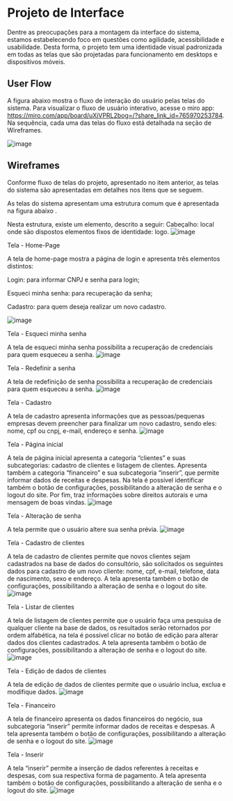 
# Projeto de Interface

Dentre as preocupações para a montagem da interface do sistema, estamos estabelecendo foco em questões como agilidade, acessibilidade e usabilidade. Desta forma, o projeto tem uma identidade visual padronizada em todas as telas que são projetadas para funcionamento em desktops e dispositivos móveis.


## User Flow
A figura abaixo mostra o fluxo de interação do usuário pelas telas do sistema. Para visualizar o fluxo de usuário interativo, acesse o miro app: https://miro.com/app/board/uXjVPRL2bog=/?share_link_id=765970253784. Na sequência, cada uma das telas do fluxo está detalhada na seção de Wireframes.

![image](https://user-images.githubusercontent.com/112219216/194439906-3e5c3cc7-eb34-481c-b9ae-5114dfcb293e.png)

## Wireframes
Conforme fluxo de telas do projeto, apresentado no item anterior, as telas do sistema são apresentadas em detalhes nos itens que se seguem. 

As telas do sistema apresentam uma estrutura comum que é apresentada na figura abaixo . 

Nesta estrutura, existe um elemento, descrito a seguir:
Cabeçalho: local onde são dispostos elementos fixos de identidade: logo.
![image](https://user-images.githubusercontent.com/112219216/194441170-44f2c49d-e759-42d9-80fa-b5854c1023d3.png)

Tela - Home-Page

A tela de home-page mostra a página de login e apresenta três elementos distintos:

Login: para informar CNPJ e senha para login;

Esqueci minha senha: para recuperação da senha;

Cadastro: para quem deseja realizar um novo cadastro.

![image](https://user-images.githubusercontent.com/112219216/194440949-31710de6-0361-406c-8d40-2b5261e388bd.png)

Tela - Esqueci minha senha

A tela de esqueci minha senha possibilita a recuperação de credenciais para quem esqueceu a senha.
![image](https://user-images.githubusercontent.com/112219216/194443017-a6d1c5e1-9cf9-4464-ba69-553ac3b27151.png)

Tela - Redefinir a senha

A tela de redefinição de senha possibilita a recuperação de credenciais para quem esqueceu a senha.
![image](https://user-images.githubusercontent.com/112219216/194443087-126b3057-ab2c-4d93-abc5-faf872428f44.png)

Tela - Cadastro

A tela de cadastro apresenta informações que as pessoas/pequenas empresas devem preencher para finalizar um novo cadastro, sendo eles: nome, cpf ou cnpj, e-mail, endereço e senha.
![image](https://user-images.githubusercontent.com/112219216/194443158-88c89177-874a-437d-aef5-a5b2ee3a51ca.png)

Tela - Página inicial

A tela de página inicial apresenta a categoria “clientes” e suas subcategorias: cadastro de clientes e listagem de clientes. Apresenta também a categoria “financeiro” e sua subcategoria “inserir”, que permite informar dados de receitas e despesas. Na tela é possível identificar também o botão de configurações, possibilitando a alteração de senha e o logout do site. Por fim, traz  informações sobre direitos autorais e uma mensagem de boas vindas.
![image](https://user-images.githubusercontent.com/112219216/194443224-cd2b2e22-f157-44f7-bc56-249207fe5ee0.png)

Tela - Alteração de senha

A tela permite que o usuário altere sua senha prévia.
![image](https://user-images.githubusercontent.com/112219216/194443291-2f42c3da-bea1-40da-9f27-a87316cb914f.png)

Tela - Cadastro de clientes

A tela de cadastro de clientes permite que novos clientes sejam cadastrados na base de dados do consultório, são solicitados os seguintes dados para cadastro de um novo cliente: nome, cpf, e-mail, telefone, data de nascimento, sexo e endereço. A tela apresenta também o botão de configurações, possibilitando a alteração de senha e o logout do site.
![image](https://user-images.githubusercontent.com/112219216/194443351-2e98db45-bb3f-418a-940d-a0955c8c245e.png)

Tela - Listar de clientes

A tela de listagem de clientes permite que o usuário faça uma pesquisa de qualquer cliente na base de dados, os resultados serão retornados por ordem alfabética, na tela é possível clicar no botão de edição para alterar dados dos clientes cadastrados.  A tela apresenta também o botão de configurações, possibilitando a alteração de senha e o logout do site.
![image](https://user-images.githubusercontent.com/112219216/194443490-99f0a6b7-3ff3-4b75-bd15-777d7756c930.png)

Tela - Edição de dados de clientes

A tela de edição de dados de clientes  permite que o usuário inclua, exclua e modifique dados.
![image](https://user-images.githubusercontent.com/112219216/194443580-8fb62346-0784-41bf-8133-bce1865da11f.png)

Tela - Financeiro

A tela de financeiro apresenta os dados financeiros do negócio, sua subcategoria “inserir” permite informar dados de receitas e despesas. A tela apresenta também o botão de configurações, possibilitando a alteração de senha e o logout do site.
![image](https://user-images.githubusercontent.com/112219216/194443645-6facbb1f-d821-4c39-bf94-e72c62e88f09.png)

Tela - Inserir

A tela “inserir” permite a inserção de dados referentes à receitas e despesas, com sua respectiva forma de pagamento. A tela apresenta também o botão de configurações, possibilitando a alteração de senha e o logout do site.
![image](https://user-images.githubusercontent.com/112219216/194443742-af688828-f2a0-4fa5-a7df-cce2da8e0b1a.png)













